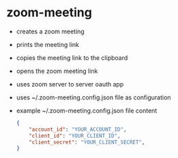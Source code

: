 # zoom-meeting

* creates a zoom meeting
* prints the meeting link
* copies the meeting link to the clipboard
* opens the zoom meeting link
* uses zoom server to server oauth app
* uses ~/.zoom-meeting.config.json file as configuration

* example ~/.zoom-meeting.config.json file content
    ```json
    {
        "account_id": "YOUR_ACCOUNT_ID",
        "client_id": "YOUR_CLIENT_ID",
        "client_secret": "YOUR_CLIENT_SECRET",
    }
    ```
